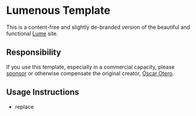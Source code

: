 # Lumenous Template

This is a content-free and slightly de-branded version of the beautiful and functional [Lume](https://lume.land/) site. 

## Responsibility

If you use this template, especially in a commercial capacity, please [sponsor](https://github.com/sponsors/oscarotero) or otherwise compensate the original creator, [Óscar Otero](https://oscarotero.com/). 

## Usage Instructions

- replace 